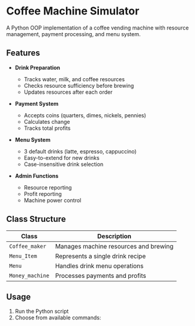 # Coffee Machine Simulator

A Python OOP implementation of a coffee vending machine with resource management, payment processing, and menu system.

## Features

- **Drink Preparation**
  - Tracks water, milk, and coffee resources
  - Checks resource sufficiency before brewing
  - Updates resources after each order

- **Payment System** 
  - Accepts coins (quarters, dimes, nickels, pennies)
  - Calculates change
  - Tracks total profits

- **Menu System**
  - 3 default drinks (latte, espresso, cappuccino)
  - Easy-to-extend for new drinks
  - Case-insensitive drink selection

- **Admin Functions**
  - Resource reporting
  - Profit reporting
  - Machine power control

## Class Structure

| Class | Description |
|-------|-------------|
| `Coffee_maker` | Manages machine resources and brewing |
| `Menu_Item` | Represents a single drink recipe |
| `Menu` | Handles drink menu operations |
| `Money_machine` | Processes payments and profits |

## Usage

1. Run the Python script
2. Choose from available commands:
